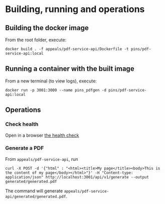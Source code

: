 # Building, running and operations

## Building the docker image
From the root folder, execute:

```shell
docker build . -f appeals/pdf-service-api/Dockerfile -t pins/pdf-service-api:local
```


## Running a container with the built image
From a new terminal (to view logs), execute:

```shell
docker run -p 3001:3000 --name pins_pdfgen -d pins/pdf-service-api:local
```


## Operations
### Check health
Open in a browser [the health check](http://localhost:3001/health)

### Generate a PDF
From `appeals/pdf-service-api`, run

```shell
curl -X POST -d '{"html" : "<html><title>My page</title><body>This is the content of my page</body></html>"}' -H "Content-type: application/json" http://localhost:3001/api/v1/generate --output generated/generated.pdf
```

The command will generate `appeals/pdf-service-api/generated/generated.pdf`.